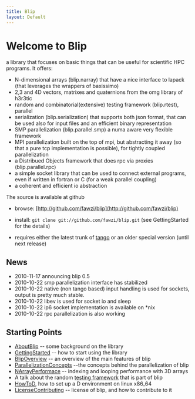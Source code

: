 ```yaml
---
title: Blip
layout: Default
---
```


Welcome to Blip
===============

a library that focuses on basic things that can be useful for scientific HPC programs.
It offers:

 * N-dimensional arrays (blip.narray) that have a nice interface to lapack (that leverages the wrappers of baxissimo)
 * 2,3 and 4D vectors, matrixes and quaternions from the omg library of h3r3tic
 * random and combinatorial(extensive) testing framework (blip.rtest), parallel
 * serialization (blip.serialization) that supports both json format, that can be used also for input files and an efficient binary representation
 * SMP parallelization (blip.parallel.smp) a numa aware very flexible framework
 * MPI parallelization built on the top of mpi, but abstracting it away (so that a pure tcp implementation is possible), for tightly coupled parallelization
 * a Distribued Objects framework that does rpc via proxies (blip.parallel.rpc)
 * a simple socket library that can be used to connect external programs, even if written in fortran or C (for a weak parallel coupling)
 * a coherent and efficient io abstraction

The source is available at github

 * browse: [http://github.com/fawzi/blip](http://github.com/fawzi/blip)

 * install: `git clone git://github.com/fawzi/blip.git` (see GettingStarted for the details)

 * requires either the latest trunk of [tango](http://dsource.org/projects/tango/) or an older special version (until next release)

News
----

 * 2010-11-17 announcing blip 0.5
 * 2010-10-22 smp parallelization interface has stabilized
 * 2010-10-22 native (non tango based) input handling is used for sockets, output is pretty much stable.
 * 2010-10-22 libev is used for socket io and sleep
 * 2010-10-22 ip6 socket implementation is available on *nix
 * 2010-10-22 rpc parallelization is also working

Starting Points
---------------

 * [AboutBlip](About.html) --  some background on the library
 * [GettingStarted](GettingStarted.html) -- how to start using the library
 * [BlipOverview](Overview.html) -- an overview of the main features of blip
 * [ParallelizationConcepts](ParallelizationConcepts.html) --the concepts behind the parallelization of blip
 * [NArrayPerformace](NArrayPerformace.html) -- indexing and looping performance with 3D arrays
 * A talk about the random [testing framework](http://petermodzelewski.blogspot.com/2009/02/tango-conference-2008-rolling-dice.html) that is part of blip
 * [HowToD](HowToD.html), how to set up a D environment on linux x86_64
 * [LicenseContributing](LicenseContributing.html) -- license of blip, and how to contribute to it
